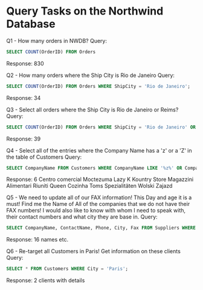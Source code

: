 # Query Tasks on the Northwind Database

Q1 - How many orders in NWDB?
Query:
```sql
SELECT COUNT(OrderID) FROM Orders 
```

Response:
830

Q2 - How many orders where the Ship City is Rio de Janeiro
Query:
```sql
SELECT COUNT(OrderID) FROM Orders WHERE ShipCity = 'Rio de Janeiro';
```

Response:
34

Q3 - Select all orders where the Ship City is Rio de Janeiro or Reims?
Query:
```sql
SELECT COUNT(OrderID) FROM Orders WHERE ShipCity = 'Rio de Janeiro' OR ShipCity = 'Reims';
```

Response:
39

Q4 - Select all of the entries where the Company Name has a 'z' or a 'Z' in the table of Customers
Query:
```sql
SELECT CompanyName FROM Customers WHERE CompanyName LIKE '%z%' OR CompanyName LIKE '%Z%'
```

Response:
6
Centro comercial Moctezuma
Lazy K Kountry Store
Magazzini Alimentari Riuniti
Queen Cozinha
Toms Spezialitäten
Wolski  Zajazd

Q5 - We need to update all of our FAX information! This Day and age it is a must! Find me the Name of All of the companies that we 
do not have their FAX numbers! I would also like to know with whom I need to speak with, their contact numbers and what city 
they are base in.
Query:
```sql
SELECT CompanyName, ContactName, Phone, City, Fax FROM Suppliers WHERE Fax IS NULL;
```

Response: 16 names etc.

Q6 - Re-target all Customers in Paris! Get information on these clients
Query:
```sql
SELECT * FROM Customers WHERE City = 'Paris';
``` 

Response: 2 clients with details

